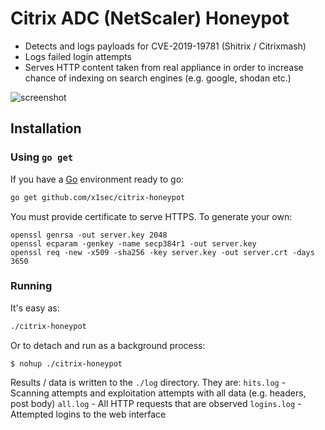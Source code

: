 # Citrix ADC (NetScaler) Honeypot
- Detects and logs payloads for CVE-2019-19781 (Shitrix / Citrixmash)
- Logs failed login attempts
- Serves HTTP content taken from real appliance in order to increase chance of indexing on search engines (e.g. google, shodan etc.)

![screenshot](https://github.com/x1sec/citrix-honeypot/tree/master/img/screenshot.png)

## Installation
### Using `go get`

If you have a [Go](https://golang.org/) environment ready to go:

```bash
go get github.com/x1sec/citrix-honeypot
```

You must provide certificate to serve HTTPS. To generate your own:
```
openssl genrsa -out server.key 2048
openssl ecparam -genkey -name secp384r1 -out server.key
openssl req -new -x509 -sha256 -key server.key -out server.crt -days 3650
```

### Running

It's easy as:
```bash
./citrix-honeypot
```

Or to detach and run as a background process:
```
$ nohup ./citrix-honeypot
```

Results / data is written to the `./log` directory. They are:
`hits.log` - Scanning attempts and exploitation attempts with all data (e.g. headers, post body)
`all.log` - All HTTP requests that are observed
`logins.log` - Attempted logins to the web interface
